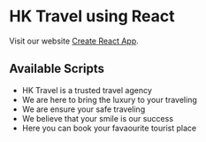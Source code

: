 # HK Travel using React

Visit our website [Create React App](https://github.com/facebook/create-react-app).

## Available Scripts

* HK Travel is a trusted travel agency
* We are here to bring the luxury to your traveling
* We are ensure your safe traveling 
* We believe that your smile is our success
* Here you can book your favaourite tourist place
